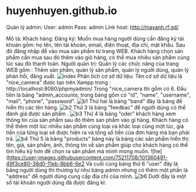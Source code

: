 # huyenhuyen.github.io
Quản lý admin: User: admin       Pass: admin
Link host:     http://mayanh.rf.gd/

Mô tả:
 Khách hàng:
 Đăng ký: Muốn mua hàng người dùng cần đăng ký tài khoản gồm: họ tên, tên tài khoản, email, điện thoạt, địa chỉ, mật khẩu.
 Sau đó đăng nhập để vào mua sản phẩm từ trang WEB.
 Khách hàng chọn sản phẩm cần mua sau đó thêm vào giỏ hàng, có thể mua nhiêu sản phẩm cùng lúc sau đó thanh toán.
 Người quản trị:
 Quản lý các chức năng của trang WEB gồm : Thêm sản phẩm, quản lý sản phẩm, quản lý người dùng, quản lý phản hồi, đăng xuất.
![index](https://user-images.githubusercontent.com/75211708/101355879-d058e200-38c9-11eb-9ec8-ddc209b49fc9.PNG)
Phân tích cơ sở dữ liệu: Tên cơ sở dữ liệu là "nice_camera" được tạo trên Xampp trong : http://localhost:8080/phpmyadmin/
Trong "nice_camera thì gồm có 6. Đầu tiên là bảng "admin_accounts: trong bảng gồm có "id", "name", "username", "mail", "phone", "password".
![b1](https://user-images.githubusercontent.com/75211708/101356880-4ad63180-38cb-11eb-8b3e-25124f575467.PNG)
Thứ hai là bảng "band" đây là bảng để hiển thị các tên hàng.
![b2](https://user-images.githubusercontent.com/75211708/101357127-9ab4f880-38cb-11eb-97d9-115691040081.PNG)
Thứ 3 là bảng "feedbac" để người dùng có thể đánh giá được sản phẩm .
![b3](https://user-images.githubusercontent.com/75211708/101357211-b7513080-38cb-11eb-89ca-db496120cc9b.PNG)
Thứ 4 là bảng "oder" khách hàng xem thông tin của sản phẩm sau đó thêm san phẩm vào gi hàng. Khách hàng có thể thêm một lúc nhiều sản phẩm cùng loại và khác loại cùng một lúc, giá tiền của từng loại  sẽ được hiện ra và tổng số tiền của đơn hàng mà bạn phải trả. 
![b4](https://user-images.githubusercontent.com/75211708/101358785-ee284600-38cd-11eb-8578-2ba0b5f84767.PNG)
Thứ 5 là bảng "products" bảng này là bảng các sản phẩm hiển thị: tên, giá, sản phẩm, ảnh, thông tin về sản phẩm giúp cho khách hàng có thể tìm hiểu kỹ hơn để chọn ra sản  phẩm mà mình mong muốn.
![he](https://user-images.githubusercontent.com/75211708/101360491-49f3ce80-38d0-11eb-8bb6-6e2
Và cuối cùng bảng thứ 6 "user" đây là bảng người dùng thì thương tự như bảng admin nhưng có thêm một phần là "address" để người dùng cung cấp địa chỉ của mình.
![b6](https://user-images.githubusercontent.com/75211708/101360976-f1710100-38d0-11eb-82d9-f9813f3f5747.PNG)
Dưới đây là một số tài khoản người dùng đã được đăng kí:


